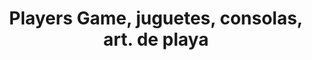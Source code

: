 ---
title: "Players Game, juguetes, consolas, art. de playa"
url: /san-bernardo-del-tuyu/players-game-juguetes-consolas-art-de-playa/
shop: juguetes
---